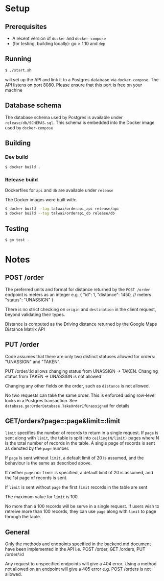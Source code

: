 # Setup
## Prerequisites
- A recent version of `docker` and `docker-compose`
- (for testing, building locally): go > 1.10 and `dep`


## Running
```bash
$ ./start.sh
```

will set up the API and link it to a Postgres database via `docker-compose`. The API listens on 
port 8080. Please ensure that this port is free on your machine 

## Database schema
The database schema used by Postgres is available under `release/db/SCHEMAS.sql`. This schema
is embedded into the Docker image used by `docker-compose`

## Building

### Dev build
```bash
$ docker build .
```

### Release build

Dockerfiles for `api` and `db` are available under `release`

The Docker images were built with:
```bash
$ docker build --tag talwai/orderapi_api release/api
$ docker build --tag talwai/orderapi_db release/db
```

## Testing
```bash
$ go test .
```

# Notes
## POST /order
The preferred units and format for distance returned by the `POST /order` endpoint is meters as an integer e.g. 
{
   "id": 1,
   "distance": 1450, // meters
   "status": "UNASSIGN"
}

There is no strict checking on `origin` and `destination` in the client request, beyond validating
their types.

Distance is computed as the Driving distance returned by the Google Maps Distance Matrix API


## PUT /order
Code assumes that there are only two distinct statuses allowed for orders: "UNASSIGN" and "TAKEN". 

PUT /order/:id allows changing status from UNASSIGN -> TAKEN. Changing status from TAKEN -> UNASSIGN
is not allowed

Changing any other fields on the order, such as `distance` is not allowed.

No two requests can take the same order. This is enforced using row-level locks in a Postgres transaction. See `database.go:OrderDatabase.TakeOrderIfUnassigned` for details

## GET/orders?page=:page&limit=:limit
`limit` specifies the number of records to return in a single request. 
If `page` is sent along with `limit`, the table is split into `ceiling(N/limit)` pages where N is the total number of records in the table. 
A single page of records is sent as denoted by the `page` number.

If `page` is sent without `limit`, a default limit of 20 is assumed, and the behaviour is the same as described above.

If neither `page` nor `limit` is specified, a default limit of 20 is assumed, and the 1st page of records is sent.

If `limit` is sent without `page` the first `limit` records in the table are sent

The maximum value for `limit` is 100. 

No more than a 100 records will be serve in a single request. If users wish to retreive more than 100 records, they can use `page` along with `limit` to page through the table.

## General
Only the methods and endpoints specified in the backend.md document have been implemented in the API i.e. POST /order, GET /orders, PUT /order/:id

Any request to unspecified endpoints will give a 404 error. Using a method not allowed on an endpoint will give a 405 error e.g. POST /orders is not allowed.
